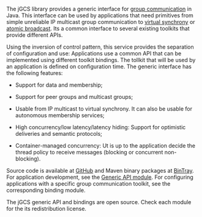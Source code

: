 <head><title>Overview</title></head>

The jGCS library provides a generic interface for [group communication](http://en.wikipedia.org/wiki/Group_communication_system) in Java. This interface can be used by applications that need primitives from simple unreliable IP multicast group communication to [virtual synchrony](http://en.wikipedia.org/wiki/Virtual_synchrony) or [atomic broadcast](http://en.wikipedia.org/wiki/Atomic_broadcast). Its a common interface to several existing toolkits that provide different APIs.

Using the inversion of control pattern, this service provides the separation of configuration and use: Applications use a common API that can be implemented using different toolkit bindings. The tollkit that will be used by an application is defined on configuration time. The generic interface has the following features:

- Support for data and membership;

- Support for peer groups and multicast groups;

- Usable from IP multicast to virtual synchrony. It can also be usable for autonomous membership services;

- High concurrency/low latency/latency hiding: Support for optimistic deliveries and semantic protocols;

- Container-managed concurrency: Ut is up to the application decide the thread policy to receive messages (blocking or concurrent non-blocking).

Source code is available at [GitHub](https://github.com/jopereira/jgcs) and Maven binary packages at [BinTray](https://bintray.com/jop/gc). For application development, see the [Generic API module](jgcs/index.html). For configuring
applications with a specific group communication toolkit, see the corresponding binding module.

The jGCS generic API and bindings are open source. Check each module for the its redistribution license.
